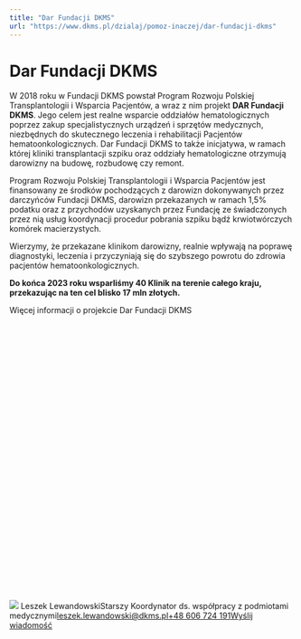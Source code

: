 ```yaml
---
title: "Dar Fundacji DKMS"
url: "https://www.dkms.pl/dzialaj/pomoz-inaczej/dar-fundacji-dkms"
---
```


# Dar Fundacji DKMS

W 2018 roku w Fundacji DKMS powstał Program Rozwoju Polskiej Transplantologii i Wsparcia Pacjentów, a wraz z nim projekt **DAR Fundacji DKMS**. Jego celem jest realne wsparcie oddziałów hematologicznych poprzez zakup specjalistycznych urządzeń i sprzętów medycznych, niezbędnych do skutecznego leczenia i rehabilitacji Pacjentów hematoonkologicznych. Dar Fundacji DKMS to także inicjatywa, w ramach której kliniki transplantacji szpiku oraz oddziały hematologiczne otrzymują darowizny na budowę, rozbudowę czy remont.


Program Rozwoju Polskiej Transplantologii i Wsparcia Pacjentów jest finansowany ze środków pochodzących z darowizn dokonywanych przez darczyńców Fundacji DKMS, darowizn przekazanych w ramach 1,5% podatku oraz z przychodów uzyskanych przez Fundację ze świadczonych przez nią usług koordynacji procedur pobrania szpiku bądź krwiotwórczych komórek macierzystych.


Wierzymy, że przekazane klinikom darowizny, realnie wpływają na poprawę diagnostyki, leczenia i przyczyniają się do szybszego powrotu do zdrowia pacjentów hematoonkologicznych.


**Do końca 2023 roku wsparliśmy 40 Klinik na terenie całego kraju, przekazując na ten cel blisko 17 mln złotych.**


Więcej informacji o projekcie Dar Fundacji DKMS![](data:image/svg+xml;charset=utf-8,%3Csvg%20height='900'%20width='900'%20xmlns='http://www.w3.org/2000/svg'%20version='1.1'%3E%3C/svg%3E)![]()![](https://assets-eu-01.kc-usercontent.com:443/bed48093-082e-0109-4b5f-7bdadab5eedd/212edf3a-28b7-471f-a096-1c7a7ee08c79/Leszek%20Lewandowski.jpg?w=300&h=300&auto=format&lossless=true&fit=cover) Leszek LewandowskiStarszy Koordynator ds. współpracy z podmiotami medycznymi[leszek.lewandowski@dkms.pl](mailto:leszek.lewandowski@dkms.pl " Leszek Lewandowski")[\+48 606 724 191](tel:+48%20606%20724%20191 " Leszek Lewandowski")[Wyślij wiadomość](mailto:leszek.lewandowski@dkms.pl)
